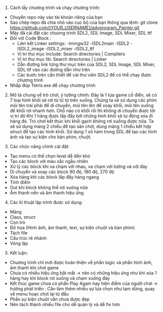1. Cách lấy chương trình và chạy chương trình:
  - Chuyển repo này vào tài khoản riêng của bạn 
  -  Sao chép repo đã chia nhỏ vào cục bộ của bạn thông qua lệnh: git clone https://github.com/[YOUR_USERNAME]/advprogram_Painter.git
  -  Máy đã cài đặt các chuong trình SDL2, SDL Image, SDL Mixer, SDL ttf
  -  Đối với Code Block :
        - Liên kết Linker settings: -lmingw32 -lSDL2main -lSDL2 -lSDL2_image -lSDL2_mixer -lSDL2_ttf
        - Vị trí thư mục include: Search directories | Compilers
        - Vị trí thư mục lib: Search directories | Linker
        - Dẫn đường link từng thư mục trên của SDL2, SDL Image, SDL Mixer, SDL ttf vào các đường dẫn như trên 
        - Các bước trên cần thiết để cài thư viên SDL2 để có thể chạy được chương trình 
  -  Nhấp đúp Tetris.exe để chạy chương trình

2. Mô tả chung về trò chơi, ý tưởng chính:
   Đây là 1 tựa game cổ điển, sẽ có 7 loại hình khối sẽ rơi từ từ từ trên xuống. Chúng ta sẽ sử dụng các phím mũi tên trái phải để di chuyển, mũi tên lên để xoay khối, mũi tên xuống để khối rơi nhanh hơn. Chỗ nào có khối rồi thì không di chuyển được tới vị trí đó Khi 1 hàng được lấp đầy bởi những hình khối sẽ tự động xóa đi hàng đó. Trò chơi kết thúc khi khối gạch không rơi xuống được nữa. 
   Ta sẽ sử dụng mảng 2 chiều để tạo sân chơi, dùng mảng 1 chiều kết hợp struct để tạo các hình khối. Sử dụng 1 số hàm trong SDL để tạo các hình ảnh và tạo sự kiện cho bàn phím, chuột.
   
3. Các chức năng chính cài đặt:
  - Tạo menu có thể chọn level dễ đến khó 
  - Tạo các block với màu sắc ngẫu nhiên
  - Xử lý các block khi va chạm với nhau, va chạm với tường và với đáy
  - Di chuyển và xoay các block 90 độ, 180 độ, 270 độ
  - Xóa hàng khi các block lấp đầy hàng ngang
  - Tính điểm 
  - Out khi block không thể rơi xuông nữa
  - Âm thanh nền và âm thanh hiệu ứng 
  
4. Các kĩ thuật lập trình được sử dụng:
  - Mảng
  - Class, struct
  - Con trỏ
  - Đồ họa (Hình ảnh, âm thanh, text, sự kiện chuột và bàn phím)
  - Tách file
  - Cấu trúc rẽ nhánh
  - Vòng lặp
  
5. Kết luận:
  - Chương trình chỉ mới được hoàn thiện về phần logic và phần hình ảnh, âm thanh khi chơi game
  - Chưa có nhiều hiệu ứng bắt mắt -> nên có những hiệu ứng như khi xóa 1 hàng hay khi block rơi xuống và chạm xuống đáy
  - Kết thúc game chưa có phần Play Again hay hiện điểm của người chơi -> hường phát triển : Cần làm thêm nhiều sự lựa chọn như tạm dừng, quay về menu hoạc chơi lại từ đầu 
  - Phần sự kiện chuột vẫn chưa được đẹp
  - Nên tách thành nhiều file cho dễ quản lý và dễ fix hơn

